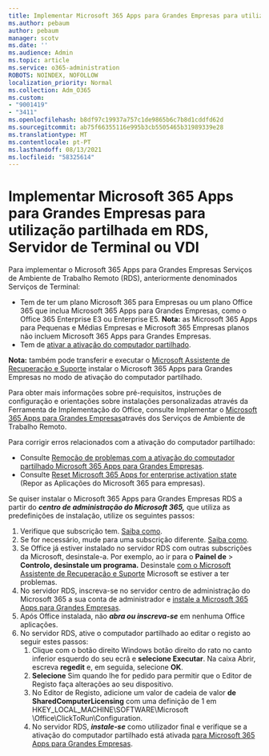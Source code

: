 ```yaml
---
title: Implementar Microsoft 365 Apps para Grandes Empresas para utilização partilhada em RDS, Servidor de Terminal ou VDI
ms.author: pebaum
author: pebaum
manager: scotv
ms.date: ''
ms.audience: Admin
ms.topic: article
ms.service: o365-administration
ROBOTS: NOINDEX, NOFOLLOW
localization_priority: Normal
ms.collection: Adm_O365
ms.custom:
- "9001419"
- "3411"
ms.openlocfilehash: b8df97c19937a757c1de9865b6c7b8d1cddfd62d
ms.sourcegitcommit: ab75f66355116e995b3cb5505465b31989339e28
ms.translationtype: MT
ms.contentlocale: pt-PT
ms.lasthandoff: 08/13/2021
ms.locfileid: "58325614"
---
```

# <a name="deploying-microsoft-365-apps-for-enterprise-for-shared-use-on-rds-terminal-server-or-vdi"></a>Implementar Microsoft 365 Apps para Grandes Empresas para utilização partilhada em RDS, Servidor de Terminal ou VDI

Para implementar o Microsoft 365 Apps para Grandes Empresas Serviços de Ambiente de Trabalho Remoto (RDS), anteriormente denominados Serviços de Terminal:

- Tem de ter um plano Microsoft 365 para Empresas ou um plano Office 365 que inclua Microsoft 365 Apps para Grandes Empresas, como o Office 365 Enterprise E3 ou Enterprise E5.
   **Nota:** as Microsoft 365 Apps para Pequenas e Médias Empresas e Microsoft 365 Empresas planos não incluem Microsoft 365 Apps para Grandes Empresas.
- Tem de [ativar a ativação do computador partilhado](https://docs.microsoft.com/DeployOffice/overview-shared-computer-activation).

**Nota:** também pode transferir e executar o [Microsoft Assistente de Recuperação e Suporte](https://aka.ms/SaRA_OfficeSCA_M365Portal) instalar o Microsoft 365 Apps para Grandes Empresas no modo de ativação do computador partilhado.

Para obter mais informações sobre pré-requisitos, instruções de configuração e orientações sobre instalações personalizadas através da Ferramenta de Implementação do Office, consulte Implementar o [Microsoft 365 Apps para Grandes Empresas](https://docs.microsoft.com/DeployOffice/deploy-microsoft-365-apps-remote-desktop-services)através dos Serviços de Ambiente de Trabalho Remoto.

Para corrigir erros relacionados com a ativação do computador partilhado:

- Consulte [Remoção de problemas com a ativação do computador partilhado Microsoft 365 Apps para Grandes Empresas](https://docs.microsoft.com/DeployOffice/troubleshoot-shared-computer-activation).
- Consulte [Reset Microsoft 365 Apps for enterprise activation state](https://go.microsoft.com/fwlink/?linkid=2109218) (Repor as Aplicações do Microsoft 365 para empresas).

Se quiser instalar o Microsoft 365 Apps para Grandes Empresas RDS a partir do ***centro de administração do Microsoft 365,*** que utiliza as predefinições de instalação, utilize os seguintes passos:

1. Verifique que subscrição tem. [Saiba como](https://docs.microsoft.com/microsoft-365/admin/admin-overview/what-subscription-do-i-have).
2. Se for necessário, mude para uma subscrição diferente. [Saiba como](https://docs.microsoft.com/microsoft-365/commerce/subscriptions/switch-to-a-different-plan).
3. Se Office já estiver instalado no servidor RDS com outras subscrições da Microsoft, desinstale-a. Por exemplo, ao ir para o **Painel de**  >  **Controlo, desinstale um programa.** Desinstale [com o Microsoft Assistente de Recuperação e Suporte](https://aka.ms/SARA-OfficeUninstall-Alchemy) Microsoft se estiver a ter problemas.
4. No servidor RDS, inscreva-se no servidor centro de administração do Microsoft 365 a sua conta de administrador e [instale a Microsoft 365 Apps para Grandes Empresas](https://portal.office.com/OLS/MySoftware.aspx).
5. Após Office instalada, não ***abra ou inscreva-se*** em nenhuma Office aplicações.
6. No servidor RDS, ative o computador partilhado ao editar o registo ao seguir estes passos:
   1. Clique com o botão direito Windows botão direito do rato no canto inferior esquerdo do seu ecrã e **selecione Executar**. Na caixa Abrir, escreva **regedit** e, em seguida, selecione **OK**.
   2. **Selecione** Sim quando lhe for pedido para permitir que o Editor de Registo faça alterações ao seu dispositivo.
   3. No Editor de Registo, adicione um valor de cadeia de valor **de SharedComputerLicensing** com uma definição de 1 em HKEY_LOCAL_MACHINE\SOFTWARE\Microsoft \Office\ClickToRun\Configuration.
   4. No servidor RDS, ***instale-se*** como utilizador final e verifique se a ativação do computador partilhado está ativada [para Microsoft 365 Apps para Grandes Empresas](https://docs.microsoft.com/DeployOffice/troubleshoot-shared-computer-activation#verify-that-activation-for-microsoft-365-apps-succeeded).
